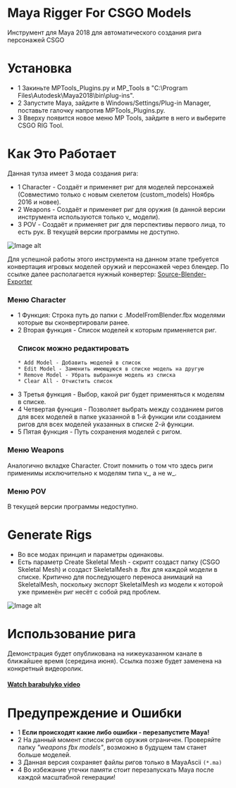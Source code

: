 # Maya Rigger For CSGO Models
Инструмент для Maya 2018 для автоматического создания рига персонажей CSGO

# Установка
- 1 Закиньте MPTools_Plugins.py и MP_Tools в "C:\Program Files\Autodesk\Maya2018\bin\plug-ins".
- 2 Запустите Мауа, зайдите в Windows/Settings/Plug-in Manager, поставьте галочку напротив MPTools_Plugins.py.
- 3 Вверху появится новое меню MP Tools, зайдите в него и выберите CSGO RIG Tool.

# Как Это Работает
Данная тулза имеет 3 мода создания рига:
  * 1 Character - Создаёт и применяет риг для моделей персонажей (Совместимо только с новым скелетом (custom_models) Ноябрь 2016 и новее).
  * 2 Weapons - Создаёт и применяет риг для оружия (в данной версии инструмента используются только v_ модели).
  * 3 POV - Создаёт и применяет риг для перспективы первого лица, то есть рук. В текущей версии программы не доступно. 
  
![Image alt](https://github.com/mpsterprod/Maya-CSGO-Rigger/raw/master/misc/tool.jpg)
  
Для успешной работы этого инструмента на данном этапе требуется конвертация игровых моделей оружий и персонажей через блендер.
По ссылке далее располагается нужный конвертер: [Source-Blender-Exporter](https://github.com/mpsterprod/Source-Blender-Exporter)
### Меню Character
- 1 Функция: Строка путь до папки с .ModelFromBlender.fbx моделями которые вы сконвертировали ранее.
- 2 Вторая функция - Список моделей к которым применяется риг.
  ### Список можно редактировать
  ```
  * Add Model - Добавить моделей в список 
  * Edit Model - Заменить имеющуюся в списке модель на другую
  * Remove Model - Убрать выбранную модель из списка
  * Clear All - Отчистить список
  ```
- 3 Третья функция - Выбор, какой риг будет применяться к моделям в списке.
- 4 Четвертая функция - Позволяет выбрать между созданием ригов для всех моделей в папке указанной в 1-й функции или созданием ригов для всех моделей указанных в списке 2-й функции. 
- 5 Пятая функция - Путь сохранения моделей с ригом.

### Меню Weapons
Аналогично вкладке Character.
Стоит помнить о том что здесь риги применимы исключительно к моделям типа v_, а не w_. 

### Меню POV 
В текущей версии программы недоступно. 

# Generate Rigs
+ Во все модах принцип и параметры одинаковы.
+ Есть параметр Create Skeletal Mesh - скрипт создаст папку (CSGO Skeletal Mesh) и создаст SkeletalMesh в .fbx для каждой модели в списке. Критично для последующего переноса анимаций на SkeletalMesh, поскольку экспорт SkeletalMesh из модели к которой уже применён риг несёт с собой ряд проблем.

![Image alt](https://github.com/mpsterprod/Maya-CSGO-Rigger/raw/master/misc/tool_generate.jpg)

# Использование рига
Демонстрация будет опубликована на нижеуказанном канале в ближайшее время (середина июня). Ссылка позже будет заменена на конкретный видеоролик.
#### [Watch barabulyko video](https://www.youtube.com/channel/UCXvI8JRMsskPQrpQoSLeeBA)

# Предупреждение и Ошибки 
+ 1 **Если происходят какие либо ошибки - перезапустите Maya!**
+ 2 На данный момент список ригов оружия ограничен. Проверяйте папку *"weapons fbx models"*, возможно в будущем там станет больше моделей.
+ 3 Данная версия сохраняет файлы ригов только в MayaAscii ```(*.ma)```
+ 4 Во избежание утечки памяти стоит перезапускать Мауа после каждой масштабной генерации!

